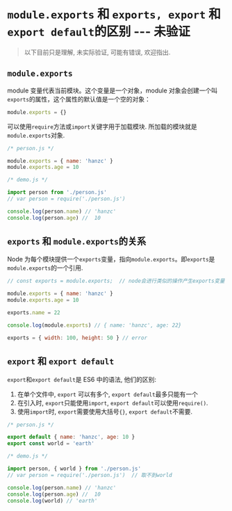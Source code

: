 # `module.exports` 和 `exports, export` 和`export default`的区别 --- 未验证

> 以下目前只是理解, 未实际验证, 可能有错误, 欢迎指出.

## `module.exports`

module 变量代表当前模块。这个变量是一个对象，module 对象会创建一个叫`exports`的属性，这个属性的默认值是一个空的对象：

```js
module.exports = {}
```

可以使用`require`方法或`import`关键字用于加载模块. 所加载的模块就是`module.exports`对象.

```js
/* person.js */

module.exports = { name: 'hanzc' }
module.exports.age = 10
```

```js
/* demo.js */

import person from './person.js'
// var person = require('./person.js')

console.log(person.name) // 'hanzc'
console.log(person.age) //  10
```

## `exports` 和 `module.exports`的关系

Node 为每个模块提供一个`exports`变量，指向`module.exports`。即`exports`是`module.exports`的一个引用.

```js
// const exports = module.exports;  // node会进行类似的操作产生exports变量

module.exports = { name: 'hanzc' }
module.exports.age = 10

exports.name = 22

console.log(module.exports) // { name: 'hanzc', age: 22}

exports = { width: 100, height: 50 } // error
```

## `export` 和 `export default`

`export`和`export default`是 ES6 中的语法, 他们的区别:

1. 在单个文件中, `export` 可以有多个, `export default`最多只能有一个
2. 在引入时, `export`只能使用`import`, `export default`可以使用`require()`.
3. 使用`import`时, `export`需要使用大括号`{}`, `export default`不需要.

```js
/* person.js */

export default { name: 'hanzc', age: 10 }
export const world = 'earth'
```

```js
/* demo.js */

import person, { world } from './person.js'
// var person = require('./person.js')  // 取不到world

console.log(person.name) // 'hanzc'
console.log(person.age) //  10
console.log(world) // 'earth'
```
